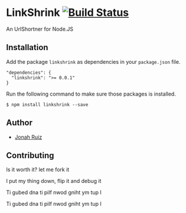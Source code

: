 # LinkShrink [![Build Status](https://travis-ci.org/jonahoffline/node-linkshrink.png)](https://travis-ci.org/jonahoffline/node-linkshrink)

An UrlShortner for Node.JS


## Installation

Add the package `linkshrink` as dependencies in your `package.json` file.

    "dependencies": {
      "linkshrink": ">= 0.0.1"
    }

Run the following command to make sure those packages is installed.

    $ npm install linkshrink --save


## Author
  * [Jonah Ruiz](http://www.pixelhipsters.com)

## Contributing

Is it worth it? let me fork it

I put my thing down, flip it and debug it

Ti gubed dna ti pilf nwod gniht ym tup I

Ti gubed dna ti pilf nwod gniht ym tup I